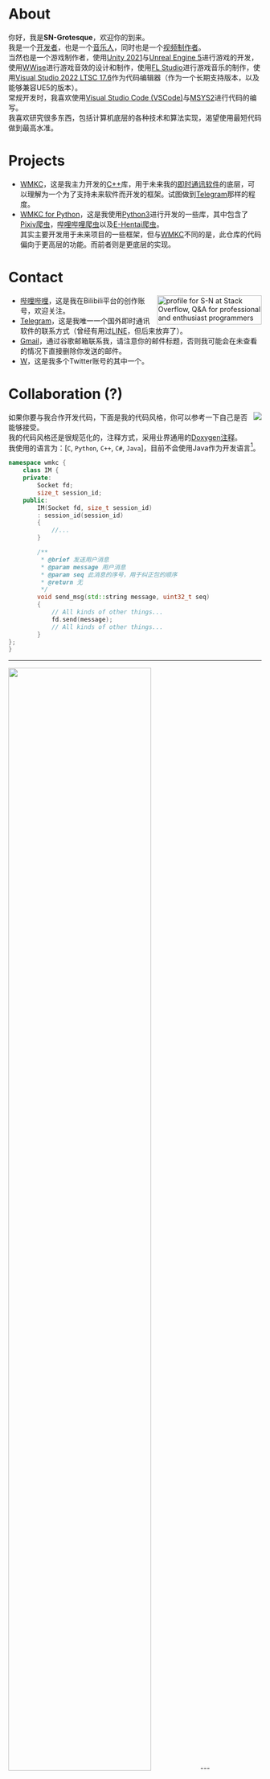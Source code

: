 # About

你好，我是**SN-Grotesque**，欢迎你的到来。  
我是一个[开发者](https://github.com/sngrotesque)，也是一个[音乐人](https://music.163.com/#/artist?id=30774062)，同时也是一个[视频制作者](https://space.bilibili.com/27958784)。  
当然也是一个游戏制作者，使用[Unity 2021](https://unity.com/cn/products)与[Unreal Engine 5](https://www.unrealengine.com/en-US/unreal-engine-5)进行游戏的开发，使用[WWise](https://www.audiokinetic.com/zh/wwise/overview/)进行游戏音效的设计和制作，使用[FL Studio](https://www.image-line.com/)进行游戏音乐的制作，使用[Visual Studio 2022 LTSC 17.6](https://learn.microsoft.com/zh-cn/visualstudio/releases/2022/release-notes-v17.6)作为代码编辑器（作为一个长期支持版本，以及能够兼容UE5的版本）。  
常规开发时，我喜欢使用[Visual Studio Code (VSCode)](https://code.visualstudio.com/)与[MSYS2](https://www.msys2.org/)进行代码的编写。  
我喜欢研究很多东西，包括计算机底层的各种技术和算法实现，渴望使用最短代码做到最高水准。  

# Projects
 - [WMKC](https://github.com/sngrotesque/WMKC/)，这是我主力开发的[C++](https://en.wikipedia.org/wiki/C%2B%2B)库，用于未来我的[即时通讯软件](https://en.wikipedia.org/wiki/Instant_messaging)的底层，可以理解为一个为了支持未来软件而开发的框架。试图做到[Telegram](https://telegram.org/)那样的程度。
 - [WMKC for Python](https://github.com/sngrotesque/WMKC_Python/)，这是我使用[Python3](https://www.python.org/)进行开发的一些库，其中包含了[Pixiv爬虫](https://github.com/sngrotesque/WMKC_Python/blob/v1.0.0/wtools/pixiv.py)，[哔哩哔哩爬虫](https://github.com/sngrotesque/WMKC_Python/tree/v1.0.0/Web%20crawler/bilibili)以及[E-Hentai爬虫](https://github.com/sngrotesque/WMKC_Python/tree/v1.0.0/Web%20crawler/ehentai)。  
 其实主要开发用于未来项目的一些框架，但与[WMKC](https://github.com/sngrotesque/WMKC/)不同的是，此仓库的代码偏向于更高层的功能。而前者则是更底层的实现。

# Contact

<a href="https://stackoverflow.com/users/21376217/s-n"><img src="https://stackoverflow.com/users/flair/21376217.png?theme=hotdog" width="208" height="58" alt="profile for S-N at Stack Overflow, Q&amp;A for professional and enthusiast programmers" title="profile for S-N at Stack Overflow, Q&amp;A for professional and enthusiast programmers" align="right"></a>

 - [哔哩哔哩](https://space.bilibili.com/27958784)，这是我在Bilibili平台的创作账号，欢迎关注。
 - [Telegram](https://t.me/SNSTUPID)，这是我唯一一个国外即时通讯软件的联系方式（曾经有用过[LINE](https://line.me/en/)，但后来放弃了）。
 - [Gmail](mailto:sngrotesque@gmail.com)，通过谷歌邮箱联系我，请注意你的邮件标题，否则我可能会在未查看的情况下直接删除你发送的邮件。
 - [W](https://x.com/CNSN_W)，这是我多个Twitter账号的其中一个。

# Collaboration (?)

<img src="https://github-readme-stats.vercel.app/api/top-langs?username=sngrotesque&title_color=ffff00&bg_color=151515&text_color=efefef&hide_border=true&layout=compact" align="right">

如果你要与我合作开发代码，下面是我的代码风格，你可以参考一下自己是否能够接受。  
我的代码风格还是很规范化的，注释方式，采用业界通用的[Doxygen注释](https://www.doxygen.nl/manual/docblocks.html)。  
我使用的语言为：[`C`, `Python`, `C++`, `C#`, `Java`]，目前不会使用Java作为开发语言[^WhyNotUseJAVA]。

```cpp
namespace wmkc {
    class IM {
    private:
        Socket fd;
        size_t session_id;
    public:
        IM(Socket fd, size_t session_id)
        : session_id(session_id)
        {
            //...
        }

        /**
         * @brief 发送用户消息
         * @param message 用户消息
         * @param seq 此消息的序号，用于纠正包的顺序
         * @return 无
         */
        void send_msg(std::string message, uint32_t seq)
        {
            // All kinds of other things...
            fd.send(message);
            // All kinds of other things...
        }
};
}
```

---
<img src="https://raw.githubusercontent.com/GoodManWEN/Programming-Language-Benchmarks-Visualization/main/ranking.png" width="75%" height="75%">
---


[^WhyNotUseJAVA]: 原因是Java那又臭又长的语法以及又臭又长的目录结构，真的很恶心我，并且它的[性能](https://goodmanwen.github.io/Programming-Language-Benchmarks-Visualization/)相比较于C/C++/C#并没有优势。
